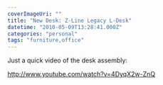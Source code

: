 ```yaml
---
coverImageUri: ""
title: "New Desk: Z-Line Legacy L-Desk"
datetime: "2010-05-09T13:28:41.000Z"
categories: "personal"
tags: "furniture,office"
---
```


Just a quick video of the desk assembly:

http://www.youtube.com/watch?v=4DyqX2w-ZnQ
